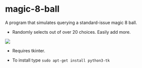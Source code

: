 # magic-8-ball
A program that simulates querying a standard-issue magic 8 ball.

- Randomly selects out of over 20 choices. Easily add more.




![](https://raw.githubusercontent.com/JaminROCK/magic-8-ball/master/magic-8-ball.png)

- Requires tkinter.

- To install type `sudo apt-get install python3-tk`
